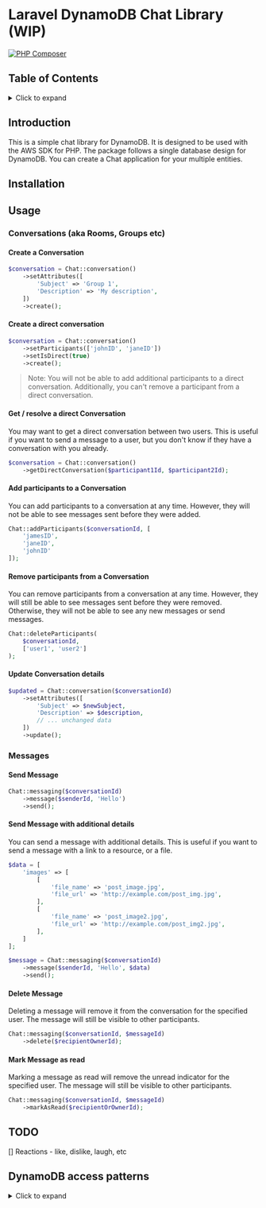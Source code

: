 # Laravel DynamoDB Chat Library (WIP)

[![PHP Composer](https://github.com/musonza/dynamodb-chat/actions/workflows/ci.yml/badge.svg)](https://github.com/musonza/dynamodb-chat/actions/workflows/ci.yml)

## Table of Contents

<details><summary>Click to expand</summary>

- [Introduction](#introduction)
- [Installation](#installation)
- [Usage](#usage)
  - [Conversations](#conversations--aka-rooms-groups-etc-)
    - [Create a Conversation](#create-a-conversation)
    - [Create a direct conversation](#create-a-direct-conversation)
    - [Get / resolve a direct Conversation](#get--resolve-a-direct-conversation)
    - [Add participants to a Conversation](#add-participants-to-a-conversation)
    - [Remove participants from a Conversation](#remove-participants-from-a-conversation)
    - [Update Conversation details](#update-conversation-details)
  - [Messages](#messages)
    - [Send Message](#send-message)
    - [Send Message with additional details](#send-message-with-additional-details)
    - [Delete Message](#delete-message)
    - [Mark Message as read](#mark-message-as-read)
- [DynamoDB access patterns](#dynamodb-access-patterns)
</details>

## Introduction

This is a simple chat library for DynamoDB. It is designed to be used with the AWS SDK for PHP. The package follows a single database design for DynamoDB.
You can create a Chat application for your multiple entities.

## Installation

## Usage

### Conversations (aka Rooms, Groups etc)

#### Create a Conversation

```php
$conversation = Chat::conversation()
    ->setAttributes([
        'Subject' => 'Group 1',
        'Description' => 'My description',
    ])
    ->create();
```

#### Create a direct conversation

```php
$conversation = Chat::conversation()
    ->setParticipants(['johnID', 'janeID'])
    ->setIsDirect(true)
    ->create();
```

>Note: You will not be able to add additional participants to a direct conversation. Additionally, you can't remove a participant from a direct conversation.

#### Get / resolve a direct Conversation

You may want to get a direct conversation between two users. This is useful if you want to send a message to a user, but you don't know if they have a conversation with you already.

```php
$conversation = Chat::conversation()
    ->getDirectConversation($participant1Id, $participant2Id);
```

#### Add participants to a Conversation

You can add participants to a conversation at any time. However, they will not be able to see messages sent before they were added.

```php
Chat::addParticipants($conversationId, [
    'jamesID',
    'janeID',
    'johnID'
]);
```

#### Remove participants from a Conversation

You can remove participants from a conversation at any time. However, they will still be able to see messages sent before they were removed. Otherwise, they will not be able to see any new messages or send messages.

```php
Chat::deleteParticipants(
    $conversationId, 
    ['user1', 'user2']
);
```

#### Update Conversation details

```php
$updated = Chat::conversation($conversationId)
    ->setAttributes([
        'Subject' => $newSubject,
        'Description' => $description,
        // ... unchanged data
    ])
    ->update();
```

### Messages

#### Send Message

```php
Chat::messaging($conversationId)
    ->message($senderId, 'Hello')
    ->send();
```

#### Send Message with additional details

You can send a message with additional details. This is useful if you want to send a message with a link to a resource, or a file.

```php
$data = [
    'images' => [
        [
            'file_name' => 'post_image.jpg',
            'file_url' => 'http://example.com/post_img.jpg',
        ],
        [
            'file_name' => 'post_image2.jpg',
            'file_url' => 'http://example.com/post_img2.jpg',
        ],
    ]
];

$message = Chat::messaging($conversationId)
    ->message($senderId, 'Hello', $data)
    ->send();
```

#### Delete Message

Deleting a message will remove it from the conversation for the specified user. The message will still be visible to other participants.

```php
Chat::messaging($conversationId, $messageId)
    ->delete($recipientOwnerId);
```

#### Mark Message as read

Marking a message as read will remove the unread indicator for the specified user. The message will still be visible to other participants.

```php  
Chat::messaging($conversationId, $messageId)
    ->markAsRead($recipientOrOwnerId);
```

## TODO

[] Reactions - like, dislike, laugh, etc

## DynamoDB access patterns

<details><summary>Click to expand</summary>

| Entity       |        PK         |                SK |
|--------------|:-----------------:|------------------:|
| Conversation | CONVERSATION#{ID} | CONVERSATION#{ID} |
| Participant  | CONVERSATION#{ID} |  PARTICIPANT#{ID} |
| Message      | CONVERSATION#{ID} |          MSG#{ID} |

### GSI1

| Entity       |      GSI1PK       |            GSI1SK |
|--------------|:-----------------:|------------------:|
| Conversation |                   |                   |
| Participant  | PARTICIPANT#{ID}  | CONVERSATION#{ID} |
| Message      | CONVERSATION#{ID} |          MSG#{ID} |

### GSI2

| Entity       |         GSI2PK         |                    GSI2SK |
|--------------|:----------------------:|--------------------------:|
| Conversation |                        |                           |
| Participant  |                        |                           |
| Message      | PARTICIPANT#{senderId} | PARTICIPANT#{recipientId} |

</details>
